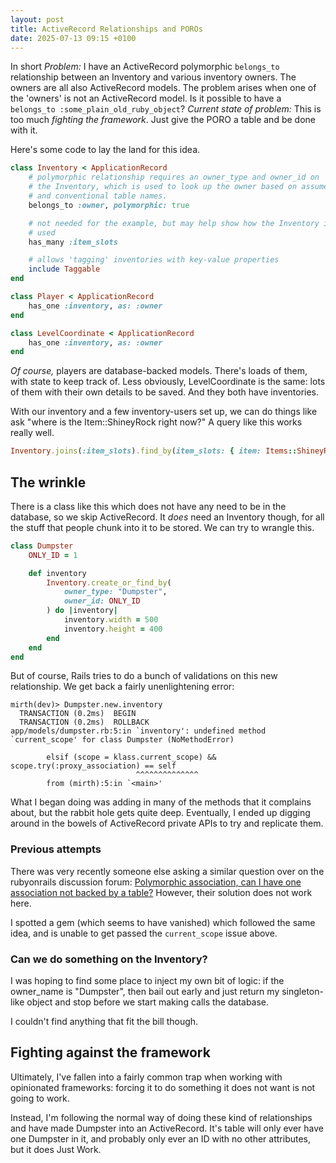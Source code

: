 ```yaml
---
layout: post
title: ActiveRecord Relationships and POROs
date: 2025-07-13 09:15 +0100
---
```


In short
*Problem:* I have an ActiveRecord polymorphic `belongs_to` relationship between an Inventory and various inventory owners. The owners are all also ActiveRecord models. The problem arises when one of the 'owners' is not an ActiveRecord model. Is it possible to have a `belongs_to :some_plain_old_ruby_object`?
*Current state of problem:* This is too much *fighting the framework*. Just give the PORO a table and be done with it.

Here's some code to lay the land for this idea.

```ruby
class Inventory < ApplicationRecord
	# polymorphic relationship requires an owner_type and owner_id on
	# the Inventory, which is used to look up the owner based on assumed
	# and conventional table names.
	belongs_to :owner, polymorphic: true

	# not needed for the example, but may help show how the Inventory is
	# used
	has_many :item_slots

	# allows 'tagging' inventories with key-value properties
	include Taggable
end
```

```ruby
class Player < ApplicationRecord
	has_one :inventory, as: :owner
end

class LevelCoordinate < ApplicationRecord
	has_one :inventory, as: :owner
end
```

*Of course,* players are database-backed models. There's loads of them, with state to keep track of. Less obviously, LevelCoordinate is the same: lots of them with their own details to be saved. And they both have inventories.

With our inventory and a few inventory-users set up, we can do things like ask "where is the Item::ShineyRock right now?" A query like this works really well.

```ruby
Inventory.joins(:item_slots).find_by(item_slots: { item: Items::ShineyRock.name }).owner
```

## The wrinkle

There is a class like this which does not have any need to be in the database, so we skip ActiveRecord. It *does* need an Inventory though, for all the stuff that people chunk into it to be stored. We can try to wrangle this.

```ruby
class Dumpster
	ONLY_ID = 1

	def inventory
		Inventory.create_or_find_by(
			owner_type: "Dumpster",
			owner_id: ONLY_ID
		) do |inventory|
			inventory.width = 500
			inventory.height = 400
		end
	end
end
```

But of course, Rails tries to do a bunch of validations on this new relationship. We get back a fairly unenlightening error:

```
mirth(dev)> Dumpster.new.inventory
  TRANSACTION (0.2ms)  BEGIN
  TRANSACTION (0.2ms)  ROLLBACK
app/models/dumpster.rb:5:in `inventory': undefined method `current_scope' for class Dumpster (NoMethodError)

        elsif (scope = klass.current_scope) && scope.try(:proxy_association) == self
                            ^^^^^^^^^^^^^^
        from (mirth):5:in `<main>'
```

What I began doing was adding in many of the methods that it complains about, but the rabbit hole gets quite deep. Eventually, I ended up digging around in the bowels of ActiveRecord private APIs to try and replicate them.

### Previous attempts

There was very recently someone else asking a similar question over on the rubyonrails discussion forum: [Polymorphic association, can I have one association not backed by a table?](https://discuss.rubyonrails.org/t/polymorphic-association-can-i-have-one-association-not-backed-by-a-table/89269) However, their solution does not work here.

I spotted a gem (which seems to have vanished) which followed the same idea, and is unable to get passed the `current_scope` issue above.

### Can we do something on the Inventory?

I was hoping to find some place to inject my own bit of logic: if the owner_name is "Dumpster", then bail out early and just return my singleton-like object and stop before we start making calls the database.

I couldn't find anything that fit the bill though.

## Fighting against the framework

Ultimately, I've fallen into a fairly common trap when working with opinionated frameworks: forcing it to do something it does not want is not going to work.

Instead, I'm following the normal way of doing these kind of relationships and have made Dumpster into an ActiveRecord. It's table will only ever have one Dumpster in it, and probably only ever an ID with no other attributes, but it does Just Work.
